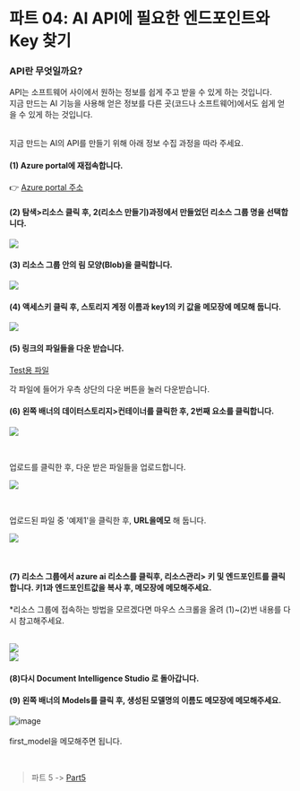 # 파트 04: AI API에 필요한 엔드포인트와 Key 찾기

### API란 무엇일까요?
API는 소프트웨어 사이에서 원하는 정보를 쉽게 주고 받을 수 있게 하는 것입니다.  
지금 만드는 AI 기능을 사용해 얻은 정보를 다른 곳(코드나 소프트웨어)에서도 쉽게 얻을 수 있게 하는 것입니다.
<br>
<br>
  
지금 만드는 AI의 API를 만들기 위해 아래 정보 수집 과정을 따라 주세요.  
  
#### (1) Azure portal에 재접속합니다. 
👉 [Azure portal 주소](https://azure.microsoft.com/ko-kr/get-started/azure-portal)    
  
#### (2) 탐색>리소스 클릭 후, 2(리소스 만들기)과정에서 만들었던 리소스 그룹 명을 선택합니다.  
![](https://github.com/pmj-chosim/azureappdeploy/raw/main/img/21.png)  
  
#### (3) 리소스 그룹 안의 림 모양(Blob)을 클릭합니다.
![](https://github.com/pmj-chosim/azureappdeploy/raw/main/img/24.png)  
  
#### (4) 액세스키 클릭 후, 스토리지 계정 이름과 key1의 키 값을 메모장에 메모해 둡니다.
  
 ![](https://github.com/pmj-chosim/azureappdeploy/raw/main/img/25.png)  
  
#### (5) 링크의 파일들을 다운 받습니다.
  
 [Test용 파일](https://github.com/pmj-chosim/azureappdeploy/tree/main/filedown/test)    
  
각 파일에 들어가 우측 상단의 다운 버튼을 눌러 다운받습니다.


#### (6) 왼쪽 배너의 데이터스토리지>컨테이너를 클릭한 후, 2번째 요소를 클릭합니다.  
  
![](https://github.com/pmj-chosim/azureappdeploy/raw/main/img/26.png)  

<br>

업로드를 클릭한 후, 다운 받은 파일들을 업로드합니다.  
  
![](https://github.com/pmj-chosim/azureappdeploy/raw/main/img/26.png)  

<br>

업로드된 파일 중 '예제1'을 클릭한 후, **URL을메모** 해 둡니다.  
  
![](https://github.com/pmj-chosim/azureappdeploy/raw/main/img/28.png)  

<br>
    
#### (7) 리소스 그룹에서 azure ai 리소스를 클릭후, 리소스관리> 키 및 엔드포인트를 클릭합니다. 키1과 엔드포인트값을 복사 후, 메모장에 메모해주세요.  
*리소스 그룹에 접속하는 방법을 모르겠다면 마우스 스크롤을 올려 (1)~(2)번 내용를 다시 참고해주세요.   
<br>  

![](https://github.com/pmj-chosim/azureappdeploy/raw/main/img/22.png)  
![](https://github.com/pmj-chosim/azureappdeploy/raw/main/img/23.png)  

   
#### (8)다시 Document Intelligence Studio 로 돌아갑니다.
#### (9) 왼쪽 배너의 Models를 클릭 후, 생성된 모델명의 이름도 메모장에 메모해주세요.

![image](https://github.com/pmj-chosim/azureappdeploy/assets/114579651/f3c114a5-e884-43b0-a12a-7cedd4e7a8c0)  
<br>
first_model을 메모해주면 됩니다.




<br>

> 파트 5 ->  [Part5](https://github.com/pmj-chosim/azureappdeploy/blob/main/sessionguide/Part05.md) 

